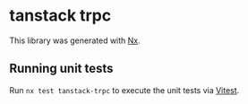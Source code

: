 # tanstack trpc 

This library was generated with [Nx](https://nx.dev).



## Running unit tests

Run `nx test tanstack-trpc` to execute the unit tests via [Vitest](https://vitest.dev/).
